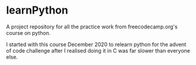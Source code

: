 # learnPython
A project repository for all the practice work from freecodecamp.org's course on python.

I started with this course December 2020 to relearn python for the advent of code challenge after I realised doing it in C was far slower than everyone else.
